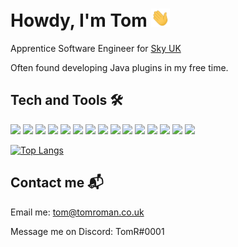 # Howdy, I'm Tom <img src="https://raw.githubusercontent.com/CubitsDev/CubitsDev/master/wave.gif" width="30px">

Apprentice Software Engineer for [Sky UK](https://sky.com)

Often found developing Java plugins in my free time.

## Tech and Tools 🛠
![](https://img.shields.io/badge/OS-Linux-informational?style=flat&logo=Linux&logoColor=white&color=2bbc8a)
![](https://img.shields.io/badge/OS-MacOS-informational?style=flat&logo=Macos&logoColor=white&color=2bbc8a)
![](https://img.shields.io/badge/Editor-VS_Code-informational?style=flat&logo=visualstudiocode&logoColor=white&color=2bbc8a)
![](https://img.shields.io/badge/Editor-IntelliJ_IDEA-informational?style=flat&logo=intellijidea&logoColor=white&color=2bbc8a)
![](https://img.shields.io/badge/Code-Javascript-informational?style=flat&logo=javascript&logoColor=white&color=2bbc8a)
![](https://img.shields.io/badge/Code-Typescript-informational?style=flat&logo=typescript&logoColor=white&color=2bbc8a)
![](https://img.shields.io/badge/Code-Java-informational?style=flat&logo=java&logoColor=white&color=2bbc8a)
![](https://img.shields.io/badge/Code-PHP-informational?style=flat&logo=php&logoColor=white&color=2bbc8a)
![](https://img.shields.io/badge/Code-React-informational?style=flat&logo=react&logoColor=white&color=2bbc8a)
![](https://img.shields.io/badge/Code-Express-informational?style=flat&logo=express&logoColor=white&color=2bbc8a)
![](https://img.shields.io/badge/Code-discord.js-informational?style=flat&logo=discord&logoColor=white&color=2bbc8a)
![](https://img.shields.io/badge/Tools-MongoDB-informational?style=flat&logo=mongodb&logoColor=white&color=2bbc8a)
![](https://img.shields.io/badge/Tools-MySQL-informational?style=flat&logo=mysql&logoColor=white&color=2bbc8a)
![](https://img.shields.io/badge/CI/CD-Concourse-informational?style=flat&logo=concourse&logoColor=white&color=2bbc8a)
![](https://img.shields.io/badge/Linux-tmux-informational?style=flat&logo=tmux&logoColor=white&color=2bbc8a)


[![Top Langs](https://github-readme-stats.vercel.app/api/top-langs/?username=cubitsdev&layout=compact)](https://github.com/cubitsdev)

## Contact me 📬

Email me: [tom@tomroman.co.uk](mailto:tom@tomroman.co.uk)

Message me on Discord: TomR#0001
